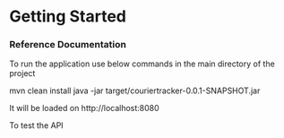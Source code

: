 # Getting Started

### Reference Documentation
To run the application use below commands in the main directory of the project

mvn clean install
java -jar target/couriertracker-0.0.1-SNAPSHOT.jar

It will be loaded on http://localhost:8080

To test the API
